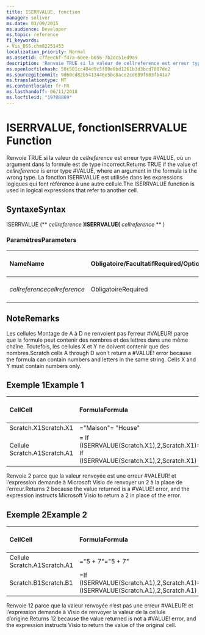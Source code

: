 ```yaml
---
title: ISERRVALUE, fonction
manager: soliver
ms.date: 03/09/2015
ms.audience: Developer
ms.topic: reference
f1_keywords:
- Vis_DSS.chm82251453
localization_priority: Normal
ms.assetid: c7feec6f-f47a-60ee-b056-7b2dc51ed9a9
description: 'Renvoie TRUE si la valeur de cellreference est erreur type #VALUE, où un argument dans la formule est de type incorrect. La fonction ISERRVALUE est utilisée dans les expressions logiques qui font référence à une autre cellule.'
ms.openlocfilehash: 50c501cc404d9c5f80e0bd1261b3d3bcd7087de2
ms.sourcegitcommit: 9d60cd82b5413446e5bc8ace2cd689f683fb41a7
ms.translationtype: MT
ms.contentlocale: fr-FR
ms.lasthandoff: 06/11/2018
ms.locfileid: "19788869"
---
```

# <a name="iserrvalue-function"></a><span data-ttu-id="e94d3-104">ISERRVALUE, fonction</span><span class="sxs-lookup"><span data-stu-id="e94d3-104">ISERRVALUE Function</span></span>

<span data-ttu-id="e94d3-105">Renvoie TRUE si la valeur de _cellreference_ est erreur type #VALUE, où un argument dans la formule est de type incorrect.</span><span class="sxs-lookup"><span data-stu-id="e94d3-105">Returns TRUE if the value of  _cellreference_ is error type #VALUE, where an argument in the formula is the wrong type.</span></span> <span data-ttu-id="e94d3-106">La fonction ISERRVALUE est utilisée dans les expressions logiques qui font référence à une autre cellule.</span><span class="sxs-lookup"><span data-stu-id="e94d3-106">The ISERRVALUE function is used in logical expressions that refer to another cell.</span></span> 
  
## <a name="syntax"></a><span data-ttu-id="e94d3-107">Syntaxe</span><span class="sxs-lookup"><span data-stu-id="e94d3-107">Syntax</span></span>

<span data-ttu-id="e94d3-108">ISERRVALUE (** *cellreference* **)</span><span class="sxs-lookup"><span data-stu-id="e94d3-108">ISERRVALUE(** *cellreference* ** )</span></span> 
  
### <a name="parameters"></a><span data-ttu-id="e94d3-109">Paramètres</span><span class="sxs-lookup"><span data-stu-id="e94d3-109">Parameters</span></span>

|<span data-ttu-id="e94d3-110">**Name**</span><span class="sxs-lookup"><span data-stu-id="e94d3-110">**Name**</span></span>|<span data-ttu-id="e94d3-111">**Obligatoire/Facultatif**</span><span class="sxs-lookup"><span data-stu-id="e94d3-111">**Required/Optional**</span></span>|<span data-ttu-id="e94d3-112">**Type de données**</span><span class="sxs-lookup"><span data-stu-id="e94d3-112">**Data Type**</span></span>|<span data-ttu-id="e94d3-113">**Description**</span><span class="sxs-lookup"><span data-stu-id="e94d3-113">**Description**</span></span>|
|:-----|:-----|:-----|:-----|
| <span data-ttu-id="e94d3-114">_cellreference_</span><span class="sxs-lookup"><span data-stu-id="e94d3-114">_cellreference_</span></span> <br/> |<span data-ttu-id="e94d3-115">Obligatoire</span><span class="sxs-lookup"><span data-stu-id="e94d3-115">Required</span></span>  <br/> |<span data-ttu-id="e94d3-116">**Chaîne**</span><span class="sxs-lookup"><span data-stu-id="e94d3-116">**String**</span></span> <br/> |<span data-ttu-id="e94d3-117">Référence à une cellule</span><span class="sxs-lookup"><span data-stu-id="e94d3-117">Reference to a cell.</span></span>  <br/> |
   
## <a name="remarks"></a><span data-ttu-id="e94d3-118">Note</span><span class="sxs-lookup"><span data-stu-id="e94d3-118">Remarks</span></span>

<span data-ttu-id="e94d3-p103">Les cellules Montage de A à D ne renvoient pas l’erreur #VALEUR! parce que la formule peut contenir des nombres et des lettres dans une même chaîne. Toutefois, les cellules X et Y ne doivent contenir que des nombres.</span><span class="sxs-lookup"><span data-stu-id="e94d3-p103">Scratch cells A through D won't return a #VALUE! error because the formula can contain numbers and letters in the same string. Cells X and Y must contain numbers only.</span></span> 
  
## <a name="example-1"></a><span data-ttu-id="e94d3-122">Exemple 1</span><span class="sxs-lookup"><span data-stu-id="e94d3-122">Example 1</span></span>

|<span data-ttu-id="e94d3-123">**Cell**</span><span class="sxs-lookup"><span data-stu-id="e94d3-123">**Cell**</span></span>|<span data-ttu-id="e94d3-124">**Formula**</span><span class="sxs-lookup"><span data-stu-id="e94d3-124">**Formula**</span></span>|<span data-ttu-id="e94d3-125">**Valeur renvoyée**</span><span class="sxs-lookup"><span data-stu-id="e94d3-125">**Value returned**</span></span>|
|:-----|:-----|:-----|
|<span data-ttu-id="e94d3-126">Scratch.X1</span><span class="sxs-lookup"><span data-stu-id="e94d3-126">Scratch.X1</span></span>  <br/> |<span data-ttu-id="e94d3-127">="Maison"</span><span class="sxs-lookup"><span data-stu-id="e94d3-127">= "House"</span></span>  <br/> |<span data-ttu-id="e94d3-128">#VALEUR!</span><span class="sxs-lookup"><span data-stu-id="e94d3-128">#VALUE!</span></span>  <br/> |
|<span data-ttu-id="e94d3-129">Cellule Scratch.A1</span><span class="sxs-lookup"><span data-stu-id="e94d3-129">Scratch.A1</span></span>  <br/> |<span data-ttu-id="e94d3-130">= If (ISERRVALUE(Scratch.X1),2,Scratch.X1)</span><span class="sxs-lookup"><span data-stu-id="e94d3-130">= If (ISERRVALUE(Scratch.X1),2,Scratch.X1)</span></span>  <br/> |<span data-ttu-id="e94d3-131">2</span><span class="sxs-lookup"><span data-stu-id="e94d3-131">2</span></span>  <br/> |
   
<span data-ttu-id="e94d3-p104">Renvoie 2 parce que la valeur renvoyée est une erreur #VALEUR! et l’expression demande à Microsoft Visio de renvoyer un 2 à la place de l’erreur.</span><span class="sxs-lookup"><span data-stu-id="e94d3-p104">Returns 2 because the value returned is a #VALUE! error, and the expression instructs Microsoft Visio to return a 2 in place of the error.</span></span>
  
## <a name="example-2"></a><span data-ttu-id="e94d3-134">Exemple 2</span><span class="sxs-lookup"><span data-stu-id="e94d3-134">Example 2</span></span>

|<span data-ttu-id="e94d3-135">**Cell**</span><span class="sxs-lookup"><span data-stu-id="e94d3-135">**Cell**</span></span>|<span data-ttu-id="e94d3-136">**Formula**</span><span class="sxs-lookup"><span data-stu-id="e94d3-136">**Formula**</span></span>|<span data-ttu-id="e94d3-137">**Valeur renvoyée**</span><span class="sxs-lookup"><span data-stu-id="e94d3-137">**Value returned**</span></span>|
|:-----|:-----|:-----|
|<span data-ttu-id="e94d3-138">Cellule Scratch.A1</span><span class="sxs-lookup"><span data-stu-id="e94d3-138">Scratch.A1</span></span>  <br/> |<span data-ttu-id="e94d3-139">="5 + 7"</span><span class="sxs-lookup"><span data-stu-id="e94d3-139">="5 + 7"</span></span>  <br/> |<span data-ttu-id="e94d3-140">5 + 7</span><span class="sxs-lookup"><span data-stu-id="e94d3-140">5 + 7</span></span>  <br/> |
|<span data-ttu-id="e94d3-141">Scratch.B1</span><span class="sxs-lookup"><span data-stu-id="e94d3-141">Scratch.B1</span></span>  <br/> |<span data-ttu-id="e94d3-142">=If (ISERRVALUE(Scratch.A1),2,Scratch.A1)</span><span class="sxs-lookup"><span data-stu-id="e94d3-142">=If (ISERRVALUE(Scratch.A1),2,Scratch.A1)</span></span>  <br/> |<span data-ttu-id="e94d3-143">5 + 7</span><span class="sxs-lookup"><span data-stu-id="e94d3-143">5 + 7</span></span>  <br/> |
   
<span data-ttu-id="e94d3-p105">Renvoie 12 parce que la valeur renvoyée n’est pas une erreur #VALEUR! et l’expression demande à Visio de renvoyer la valeur de la cellule d’origine.</span><span class="sxs-lookup"><span data-stu-id="e94d3-p105">Returns 12 because the value returned is not a #VALUE! error, and the expression instructs Visio to return the value of the original cell.</span></span>
  


